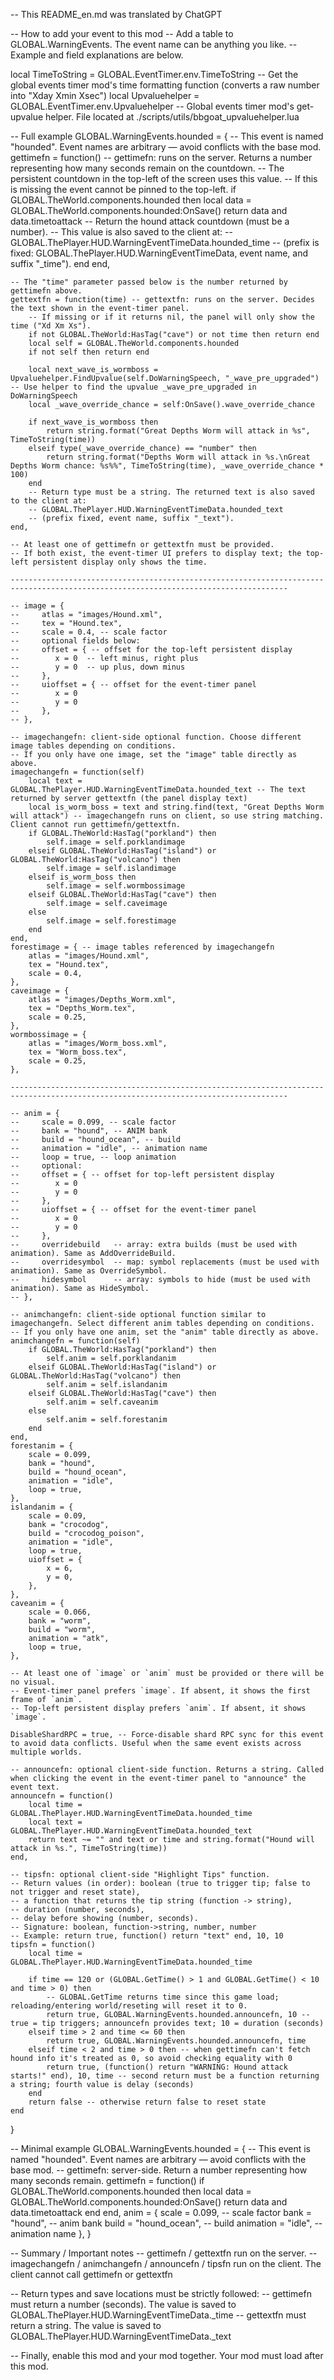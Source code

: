 -- This README_en.md was translated by ChatGPT

-- How to add your event to this mod
-- Add a table to GLOBAL.WarningEvents. The event name can be anything you like.
-- Example and field explanations are below.

local TimeToString = GLOBAL.EventTimer.env.TimeToString -- Get the global events timer mod's time formatting function (converts a raw number into "Xday Xmin Xsec")
local Upvaluehelper = GLOBAL.EventTimer.env.Upvaluehelper -- Global events timer mod's get-upvalue helper. File located at ./scripts/utils/bbgoat_upvaluehelper.lua

-- Full example
GLOBAL.WarningEvents.hounded = { -- This event is named "hounded". Event names are arbitrary — avoid conflicts with the base mod.
    gettimefn = function() -- gettimefn: runs on the server. Returns a number representing how many seconds remain on the countdown.
        -- The persistent countdown in the top-left of the screen uses this value.
        -- If this is missing the event cannot be pinned to the top-left.
        if GLOBAL.TheWorld.components.hounded then
            local data = GLOBAL.TheWorld.components.hounded:OnSave()
            return data and data.timetoattack -- Return the hound attack countdown (must be a number).
            -- This value is also saved to the client at:
            -- GLOBAL.ThePlayer.HUD.WarningEventTimeData.hounded_time
            -- (prefix is fixed: GLOBAL.ThePlayer.HUD.WarningEventTimeData, event name, and suffix "_time").
        end
    end,

    -- The "time" parameter passed below is the number returned by gettimefn above.
    gettextfn = function(time) -- gettextfn: runs on the server. Decides the text shown in the event-timer panel.
        -- If missing or if it returns nil, the panel will only show the time ("Xd Xm Xs").
        if not GLOBAL.TheWorld:HasTag("cave") or not time then return end
        local self = GLOBAL.TheWorld.components.hounded
        if not self then return end

        local next_wave_is_wormboss = Upvaluehelper.FindUpvalue(self.DoWarningSpeech, "_wave_pre_upgraded") -- Use helper to find the upvalue _wave_pre_upgraded in DoWarningSpeech
        local _wave_override_chance = self:OnSave().wave_override_chance

        if next_wave_is_wormboss then
            return string.format("Great Depths Worm will attack in %s", TimeToString(time))
        elseif type(_wave_override_chance) == "number" then
            return string.format("Depths Worm will attack in %s.\nGreat Depths Worm chance: %s%%", TimeToString(time), _wave_override_chance * 100)
        end
        -- Return type must be a string. The returned text is also saved to the client at:
        -- GLOBAL.ThePlayer.HUD.WarningEventTimeData.hounded_text
        -- (prefix fixed, event name, suffix "_text").
    end,

    -- At least one of gettimefn or gettextfn must be provided.
    -- If both exist, the event-timer UI prefers to display text; the top-left persistent display only shows the time.

    ------------------------------------------------------------------------------------------------------------------------------------

    -- image = {
    --     atlas = "images/Hound.xml",
    --     tex = "Hound.tex",
    --     scale = 0.4, -- scale factor
    --     optional fields below:
    --     offset = { -- offset for the top-left persistent display
    --        x = 0  -- left minus, right plus
    --        y = 0  -- up plus, down minus
    --     },
    --     uioffset = { -- offset for the event-timer panel
    --        x = 0
    --        y = 0
    --     },
    -- },

    -- imagechangefn: client-side optional function. Choose different image tables depending on conditions.
    -- If you only have one image, set the "image" table directly as above.
    imagechangefn = function(self)
        local text = GLOBAL.ThePlayer.HUD.WarningEventTimeData.hounded_text -- The text returned by server gettextfn (the panel display text)
        local is_worm_boss = text and string.find(text, "Great Depths Worm will attack") -- imagechangefn runs on client, so use string matching. Client cannot run gettimefn/gettextfn.
        if GLOBAL.TheWorld:HasTag("porkland") then
            self.image = self.porklandimage
        elseif GLOBAL.TheWorld:HasTag("island") or GLOBAL.TheWorld:HasTag("volcano") then
            self.image = self.islandimage
        elseif is_worm_boss then
            self.image = self.wormbossimage
        elseif GLOBAL.TheWorld:HasTag("cave") then
            self.image = self.caveimage
        else
            self.image = self.forestimage
        end
    end,
    forestimage = { -- image tables referenced by imagechangefn
        atlas = "images/Hound.xml",
        tex = "Hound.tex",
        scale = 0.4,
    },
    caveimage = {
        atlas = "images/Depths_Worm.xml",
        tex = "Depths_Worm.tex",
        scale = 0.25,
    },
    wormbossimage = {
        atlas = "images/Worm_boss.xml",
        tex = "Worm_boss.tex",
        scale = 0.25,
    },

    ------------------------------------------------------------------------------------------------------------------------------------

    -- anim = {
    --     scale = 0.099, -- scale factor
    --     bank = "hound", -- ANIM bank
    --     build = "hound_ocean", -- build
    --     animation = "idle", -- animation name
    --     loop = true, -- loop animation
    --     optional:
    --     offset = { -- offset for top-left persistent display
    --        x = 0
    --        y = 0
    --     },
    --     uioffset = { -- offset for the event-timer panel
    --        x = 0
    --        y = 0
    --     },
    --     overridebuild   -- array: extra builds (must be used with animation). Same as AddOverrideBuild.
    --     overridesymbol  -- map: symbol replacements (must be used with animation). Same as OverrideSymbol.
    --     hidesymbol      -- array: symbols to hide (must be used with animation). Same as HideSymbol.
    -- },

    -- animchangefn: client-side optional function similar to imagechangefn. Select different anim tables depending on conditions.
    -- If you only have one anim, set the "anim" table directly as above.
    animchangefn = function(self)
        if GLOBAL.TheWorld:HasTag("porkland") then
            self.anim = self.porklandanim
        elseif GLOBAL.TheWorld:HasTag("island") or GLOBAL.TheWorld:HasTag("volcano") then
            self.anim = self.islandanim
        elseif GLOBAL.TheWorld:HasTag("cave") then
            self.anim = self.caveanim
        else
            self.anim = self.forestanim
        end
    end,
    forestanim = {
        scale = 0.099,
        bank = "hound",
        build = "hound_ocean",
        animation = "idle",
        loop = true,
    },
    islandanim = {
        scale = 0.09,
        bank = "crocodog",
        build = "crocodog_poison",
        animation = "idle",
        loop = true,
        uioffset = {
            x = 6,
            y = 0,
        },
    },
    caveanim = {
        scale = 0.066,
        bank = "worm",
        build = "worm",
        animation = "atk",
        loop = true,
    },

    -- At least one of `image` or `anim` must be provided or there will be no visual.
    -- Event-timer panel prefers `image`. If absent, it shows the first frame of `anim`.
    -- Top-left persistent display prefers `anim`. If absent, it shows `image`.

    DisableShardRPC = true, -- Force-disable shard RPC sync for this event to avoid data conflicts. Useful when the same event exists across multiple worlds.

    -- announcefn: optional client-side function. Returns a string. Called when clicking the event in the event-timer panel to "announce" the event text.
    announcefn = function()
        local time = GLOBAL.ThePlayer.HUD.WarningEventTimeData.hounded_time
        local text = GLOBAL.ThePlayer.HUD.WarningEventTimeData.hounded_text
        return text ~= "" and text or time and string.format("Hound will attack in %s.", TimeToString(time))
    end,

    -- tipsfn: optional client-side "Highlight Tips" function.
    -- Return values (in order): boolean (true to trigger tip; false to not trigger and reset state),
    -- a function that returns the tip string (function -> string),
    -- duration (number, seconds),
    -- delay before showing (number, seconds).
    -- Signature: boolean, function->string, number, number
    -- Example: return true, function() return "text" end, 10, 10
    tipsfn = function()
        local time = GLOBAL.ThePlayer.HUD.WarningEventTimeData.hounded_time

        if time == 120 or (GLOBAL.GetTime() > 1 and GLOBAL.GetTime() < 10 and time > 0) then
            -- GLOBAL.GetTime returns time since this game load; reloading/entering world/reseting will reset it to 0.
            return true, GLOBAL.WarningEvents.hounded.announcefn, 10 -- true = tip triggers; announcefn provides text; 10 = duration (seconds)
        elseif time > 2 and time <= 60 then
            return true, GLOBAL.WarningEvents.hounded.announcefn, time
        elseif time < 2 and time > 0 then -- when gettimefn can't fetch hound info it's treated as 0, so avoid checking equality with 0
            return true, (function() return "WARNING: Hound attack starts!" end), 10, time -- second return must be a function returning a string; fourth value is delay (seconds)
        end
        return false -- otherwise return false to reset state
    end
}


-- Minimal example
GLOBAL.WarningEvents.hounded = { -- This event is named "hounded". Event names are arbitrary — avoid conflicts with the base mod.
    -- gettimefn: server-side. Return a number representing how many seconds remain.
    gettimefn = function()
        if GLOBAL.TheWorld.components.hounded then
            local data = GLOBAL.TheWorld.components.hounded:OnSave()
            return data and data.timetoattack
        end
    end,
    anim = {
        scale = 0.099, -- scale factor
        bank = "hound", -- anim bank
        build = "hound_ocean", -- build
        animation = "idle", -- animation name
    },
}

-- Summary / Important notes
-- gettimefn / gettextfn run on the server.
-- imagechangefn / animchangefn / announcefn / tipsfn run on the client. The client cannot call gettimefn or gettextfn

-- Return types and save locations must be strictly followed:
-- gettimefn must return a number (seconds). The value is saved to GLOBAL.ThePlayer.HUD.WarningEventTimeData.<event>_time
-- gettextfn must return a string. The value is saved to GLOBAL.ThePlayer.HUD.WarningEventTimeData.<event>_text

-- Finally, enable this mod and your mod together. Your mod must load after this mod.